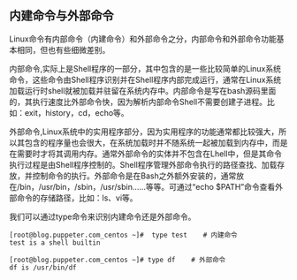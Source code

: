 ## 内建命令与外部命令

Linux命令有内部命令（内建命令）和外部命令之分，内部命令和外部命令功能基本相同，但也有些细微差别。

内部命令,实际上是Shell程序的一部分，其中包含的是一些比较简单的Linux系统命令，这些命令由Shell程序识别并在Shell程序内部完成运行，通常在Linux系统加载运行时shell就被加载并驻留在系统内存中。内部命令是写在bash源码里面的，其执行速度比外部命令快，因为解析内部命令Shell不需要创建子进程。比如：exit，history，cd，echo等。

外部命令,Linux系统中的实用程序部分，因为实用程序的功能通常都比较强大，所以其包含的程序量也会很大，在系统加载时并不随系统一起被加载到内存中，而是在需要时才将其调用内存。通常外部命令的实体并不包含在Lhell中，但是其命令执行过程是由Shell程序控制的。Shell程序管理外部命令执行的路径查找、加载存放，并控制命令的执行。外部命令是在Bash之外额外安装的，通常放在/bin，/usr/bin，/sbin，/usr/sbin......等等。可通过“echo $PATH”命令查看外部命令的存储路径，比如：ls、vi等。

我们可以通过type命令来识别内建命令还是外部命令。

```
[root@blog.puppeter.com_centos ~]#  type test    # 内建命令
test is a shell builtin

[root@blog.puppeter.com_centos ~]# type df    # 外部命令
df is /usr/bin/df
```



